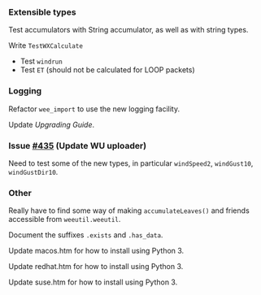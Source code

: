 ### Extensible types
Test accumulators with String accumulator, as well as with string types.

Write `TestWXCalculate`
 - Test `windrun`
 - Test `ET` (should not be calculated for LOOP packets)

### Logging
Refactor `wee_import` to use the new logging facility.

Update *Upgrading Guide*.


### Issue [#435](https://github.com/weewx/weewx/issues/435) (Update WU uploader)
Need to test some of the new types, in particular `windSpeed2`, `windGust10`,
`windGustDir10`.


### Other
Really have to find some way of making `accumulateLeaves()` and friends accessible
from `weeutil.weeutil`.

Document the suffixes `.exists` and `.has_data`.

Update macos.htm for how to install using Python 3.

Update redhat.htm for how to install using Python 3.

Update suse.htm for how to install using Python 3.